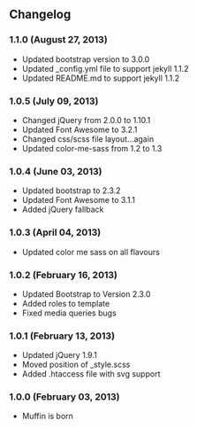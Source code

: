 Changelog
------------

### 1.1.0 (August 27, 2013)

* Updated bootstrap version to 3.0.0
* Updated _config.yml file to support jekyll 1.1.2
* Updated README.md to support jekyll 1.1.2


### 1.0.5 (July 09, 2013)

* Changed jQuery from 2.0.0 to 1.10.1
* Updated Font Awesome to 3.2.1
* Changed css/scss file layout...again
* Updated color-me-sass from 1.2 to 1.3


### 1.0.4 (June 03, 2013)

* Updated bootstrap to 2.3.2
* Updated Font Awesome to 3.1.1
* Added jQuery fallback


### 1.0.3 (April 04, 2013)

* Updated color me sass on all flavours


### 1.0.2 (February 16, 2013)

* Updated Bootstrap to Version 2.3.0
* Added roles to template
* Fixed media queries bugs


### 1.0.1 (February 13, 2013)

* Updated jQuery 1.9.1
* Moved position of _style.scss
* Added .htaccess file with svg support


### 1.0.0 (February 03, 2013)

* Muffin is born

